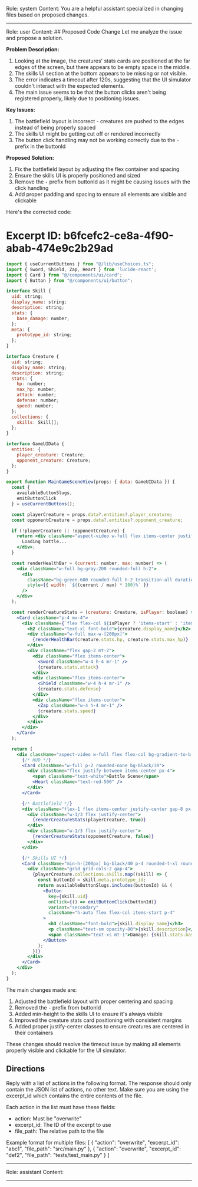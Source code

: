 Role: system
Content: You are a helpful assistant specialized in changing files based on proposed changes.
__________________
Role: user
Content: ## Proposed Code Change
Let me analyze the issue and propose a solution.

**Problem Description:**
1. Looking at the image, the creatures' stats cards are positioned at the far edges of the screen, but there appears to be empty space in the middle.
2. The skills UI section at the bottom appears to be missing or not visible.
3. The error indicates a timeout after 120s, suggesting that the UI simulator couldn't interact with the expected elements.
4. The main issue seems to be that the button clicks aren't being registered properly, likely due to positioning issues.

**Key Issues:**
1. The battlefield layout is incorrect - creatures are pushed to the edges instead of being properly spaced
2. The skills UI might be getting cut off or rendered incorrectly
3. The button click handling may not be working correctly due to the `-` prefix in the buttonId

**Proposed Solution:**
1. Fix the battlefield layout by adjusting the flex container and spacing
2. Ensure the skills UI is properly positioned and sized
3. Remove the `-` prefix from buttonId as it might be causing issues with the click handling
4. Add proper padding and spacing to ensure all elements are visible and clickable

Here's the corrected code:

# Excerpt ID: b6fcefc2-ce8a-4f90-abab-474e9c2b29ad
```jsx main_game/templates/MainGameScene.tsx
import { useCurrentButtons } from "@/lib/useChoices.ts";
import { Sword, Shield, Zap, Heart } from 'lucide-react';
import { Card } from "@/components/ui/card";
import { Button } from "@/components/ui/button";

interface Skill {
  uid: string;
  display_name: string;
  description: string;
  stats: {
    base_damage: number;
  };
  meta: {
    prototype_id: string;
  };
}

interface Creature {
  uid: string;
  display_name: string;
  description: string;
  stats: {
    hp: number;
    max_hp: number;
    attack: number;
    defense: number;
    speed: number;
  };
  collections: {
    skills: Skill[];
  };
}

interface GameUIData {
  entities: {
    player_creature: Creature;
    opponent_creature: Creature;
  };
}

export function MainGameSceneView(props: { data: GameUIData }) {
  const {
    availableButtonSlugs,
    emitButtonClick
  } = useCurrentButtons();

  const playerCreature = props.data?.entities?.player_creature;
  const opponentCreature = props.data?.entities?.opponent_creature;

  if (!playerCreature || !opponentCreature) {
    return <div className="aspect-video w-full flex items-center justify-center">
      Loading battle...
    </div>;
  }

  const renderHealthBar = (current: number, max: number) => (
    <div className="w-full bg-gray-200 rounded-full h-2">
      <div
        className="bg-green-600 rounded-full h-2 transition-all duration-300"
        style={{ width: `${(current / max) * 100}%` }}
      />
    </div>
  );

  const renderCreatureStats = (creature: Creature, isPlayer: boolean) => (
    <Card className="p-4 mx-4">
      <div className={`flex flex-col ${isPlayer ? 'items-start' : 'items-end'}`}>
        <h2 className="text-xl font-bold">{creature.display_name}</h2>
        <div className="w-full max-w-[200px]">
          {renderHealthBar(creature.stats.hp, creature.stats.max_hp)}
        </div>
        <div className="flex gap-2 mt-2">
          <div className="flex items-center">
            <Sword className="w-4 h-4 mr-1" />
            {creature.stats.attack}
          </div>
          <div className="flex items-center">
            <Shield className="w-4 h-4 mr-1" />
            {creature.stats.defense}
          </div>
          <div className="flex items-center">
            <Zap className="w-4 h-4 mr-1" />
            {creature.stats.speed}
          </div>
        </div>
      </div>
    </Card>
  );

  return (
    <div className="aspect-video w-full flex flex-col bg-gradient-to-b from-blue-900 to-blue-800">
      {/* HUD */}
      <Card className="w-full p-2 rounded-none bg-black/30">
        <div className="flex justify-between items-center px-4">
          <span className="text-white">Battle Scene</span>
          <Heart className="text-red-500" />
        </div>
      </Card>

      {/* Battlefield */}
      <div className="flex-1 flex items-center justify-center gap-8 px-4">
        <div className="w-1/3 flex justify-center">
          {renderCreatureStats(playerCreature, true)}
        </div>
        <div className="w-1/3 flex justify-center">
          {renderCreatureStats(opponentCreature, false)}
        </div>
      </div>

      {/* Skills UI */}
      <Card className="min-h-[200px] bg-black/40 p-4 rounded-t-xl rounded-b-none">
        <div className="grid grid-cols-2 gap-4">
          {playerCreature.collections.skills.map((skill) => {
            const buttonId = skill.meta.prototype_id;
            return availableButtonSlugs.includes(buttonId) && (
              <Button
                key={skill.uid}
                onClick={() => emitButtonClick(buttonId)}
                variant="secondary"
                className="h-auto flex flex-col items-start p-4"
              >
                <h3 className="font-bold">{skill.display_name}</h3>
                <p className="text-sm opacity-80">{skill.description}</p>
                <span className="text-xs mt-1">Damage: {skill.stats.base_damage}</span>
              </Button>
            );
          })}
        </div>
      </Card>
    </div>
  );
}
```

The main changes made are:
1. Adjusted the battlefield layout with proper centering and spacing
2. Removed the `-` prefix from buttonId
3. Added min-height to the skills UI to ensure it's always visible
4. Improved the creature stats card positioning with consistent margins
5. Added proper justify-center classes to ensure creatures are centered in their containers

These changes should resolve the timeout issue by making all elements properly visible and clickable for the UI simulator.

## Directions
Reply with a list of actions in the following format. The response should only contain the JSON list of actions, no other text.
Make sure you are using the excerpt_id which contains the entire contents of the file.

Each action in the list must have these fields:
- action: Must be "overwrite"
- excerpt_id: The ID of the excerpt to use
- file_path: The relative path to the file

Example format for multiple files:
[
    {
        "action": "overwrite",
        "excerpt_id": "abc1",
        "file_path": "src/main.py"
    },
    {
        "action": "overwrite",
        "excerpt_id": "def2",
        "file_path": "tests/test_main.py"
    }
]
__________________
Role: assistant
Content: 
__________________
